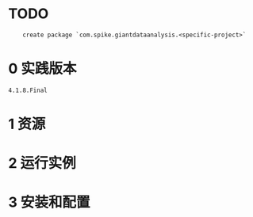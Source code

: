# TODO

		create package `com.spike.giantdataanalysis.<specific-project>`

# 0 实践版本

	4.1.8.Final

# 1 资源

# 2 运行实例

# 3 安装和配置
